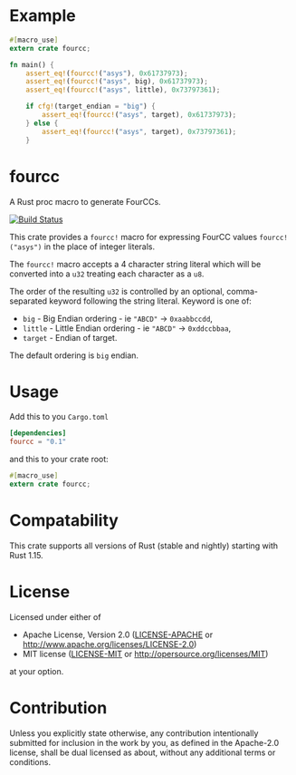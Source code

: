 # Example

```rust
#[macro_use]
extern crate fourcc;

fn main() {
    assert_eq!(fourcc!("asys"), 0x61737973);
    assert_eq!(fourcc!("asys", big), 0x61737973);
    assert_eq!(fourcc!("asys", little), 0x73797361);

    if cfg!(target_endian = "big") {
        assert_eq!(fourcc!("asys", target), 0x61737973);
    } else {
        assert_eq!(fourcc!("asys", target), 0x73797361);
    }
```

fourcc
======

A Rust proc macro to generate FourCCs.

[![Build Status](https://travis-ci.org/rust-lang/fourcc.svg?branch=master)](https://travis-ci.org/rust-lang/fourcc)


This crate provides a `fourcc!` macro for expressing FourCC values
`fourcc!("asys")` in the place of integer literals.

The `fourcc!` macro accepts a 4 character string literal which will be
converted into a `u32` treating each character as a `u8`.

The order of the resulting `u32` is controlled by an optional,
comma-separated keyword following the string literal. Keyword is one of:

 * `big` - Big Endian ordering - ie `"ABCD"` -> `0xaabbccdd`,
 * `little` - Little Endian ordering - ie `"ABCD"` -> `0xddccbbaa`,
 * `target` - Endian of target.

The default ordering is `big` endian.

# Usage

Add this to you `Cargo.toml`

```toml
[dependencies]
fourcc = "0.1"
```

and this to your crate root:

```rust
#[macro_use]
extern crate fourcc;
```

# Compatability

This crate supports all versions of Rust (stable and nightly) starting
with Rust 1.15.

# License

Licensed under either of

 * Apache License, Version 2.0 ([LICENSE-APACHE](LICENSE-APACHE) or http://www.apache.org/licenses/LICENSE-2.0)
 * MIT license ([LICENSE-MIT](LICENSE-MIT) or http://opersource.org/licenses/MIT)
 
at your option.

# Contribution

Unless you explicitly state otherwise, any contribution intentionally
submitted for inclusion in the work by you, as defined in the
Apache-2.0 license, shall be dual licensed as about, without any
additional terms or conditions.

